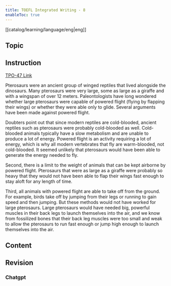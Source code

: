 ```yaml
---
title: TOEFL Integrated Writing - 8
enableToc: true
---
```

[[catalog/learning/language/eng|eng]]

## Topic

## Instruction
[TPO-47 Link](https://toeflv3.kmf.com/question/b7c9047a5da9d5d4a94530304927ee39/208suk.html)

Pterosaurs were an ancient group of winged reptiles that lived alongside the dinosaurs. Many pterosaurs were very large, some as large as a giraffe and with a wingspan of over 12 meters. Paleontologists have long wondered whether large pterosaurs were capable of powered flight (flying by flapping their wings) or whether they were able only to glide. Several arguments have been made against powered flight.

Doubters point out that since modern reptiles are cold-blooded, ancient reptiles such as pterosaurs were probably cold-blooded as well. Cold-blooded animals typically have a slow metabolism and are unable to produce a lot of energy. Powered flight is an activity requiring a lot of energy, which is why all modern vertebrates that fly are warm-blooded, not cold-blooded. It seemed unlikely that pterosaurs would have been able to generate the energy needed to fly.

Second, there is a limit to the weight of animals that can be kept airborne by powered flight. Pterosaurs that were as large as a giraffe were probably so heavy that they would not have been able to flap their wings fast enough to stay aloft for any length of time.

Third, all animals with powered flight are able to take off from the ground. For example, birds take off by jumping from their legs or running to gain speed and then jumping. But these methods would not have worked for large pterosaurs. Large pterosaurs would have needed big, powerful muscles in their back legs to launch themselves into the air, and we know from fossilized bones that their back leg muscles were too small and weak to allow the pterosaurs to run fast enough or jump high enough to launch themselves into the air.

## Content

## Revision 
### Chatgpt

